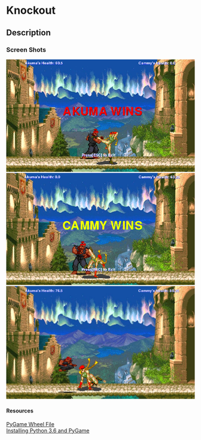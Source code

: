 <h1>Knockout</h1>
<h2>Description</h2>
<h3>Screen Shots</h3>
<img src="https://github.com/sbazif6878/Knockout/blob/master/objectives/akuma%20wins%20screen.png">
<img src="https://github.com/sbazif6878/Knockout/blob/master/objectives/cammy%20wins%20screen.PNG">
<img src="https://github.com/sbazif6878/Knockout/blob/master/objectives/fight%20screen%203.PNG">
<h4>Resources</h4>
<a href= "http://www.lfd.uci.edu/~gohlke/pythonlibs/#pygame">PyGame Wheel File</a><br>
<a href= "https://youtu.be/_GikMdhAhv0">Installing Python 3.6 and PyGame</a>
